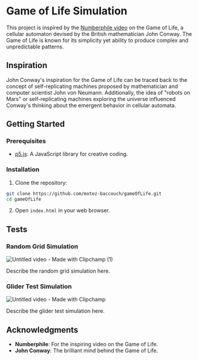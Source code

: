 
# Game of Life Simulation

This project is inspired by the [Numberphile video](https://www.youtube.com/watch?v=R9Plq-D1gEk) on the Game of Life, a cellular automaton devised by the British mathematician John Conway. The Game of Life is known for its simplicity yet ability to produce complex and unpredictable patterns.

## Inspiration

John Conway's inspiration for the Game of Life can be traced back to the concept of self-replicating machines proposed by mathematician and computer scientist John von Neumann. Additionally, the idea of "robots on Mars" or self-replicating machines exploring the universe influenced Conway's thinking about the emergent behavior in cellular automata.

## Getting Started

### Prerequisites

- [p5.js](https://p5js.org/): A JavaScript library for creative coding.

### Installation

1. Clone the repository:

```bash
git clone https://github.com/motez-baccouch/gameOfLife.git
cd gameOfLife
```

2. Open `index.html` in your web browser.

## Tests

### Random Grid Simulation

![Untitled video - Made with Clipchamp (1)](https://github.com/motez-baccouch/gameOfLife/assets/80569257/20227aa7-33f5-47bb-9166-3d34180d0a51)


Describe the random grid simulation here.

### Glider Test Simulation

![Untitled video - Made with Clipchamp](https://github.com/motez-baccouch/gameOfLife/assets/80569257/756959b6-801f-4a36-ba7b-ed251c720ea0)


Describe the glider test simulation here.

## Acknowledgments

- **Numberphile**: For the inspiring video on the Game of Life.
- **John Conway**: The brilliant mind behind the Game of Life.


